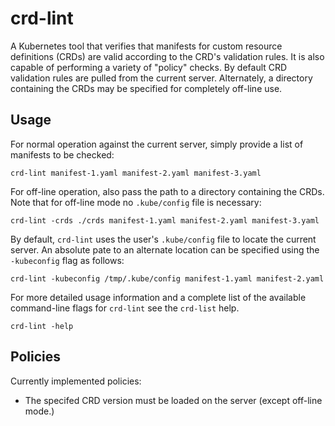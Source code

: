 # crd-lint

A Kubernetes tool that verifies that manifests for custom resource
definitions (CRDs) are valid according to the CRD's validation rules.  It
is also capable of performing a variety of "policy" checks.  By default
CRD validation rules are pulled from the current server.  Alternately,
a directory containing the CRDs may be specified for completely off-line
use.

## Usage

For normal operation against the current server, simply provide a list of
manifests to be checked:

```shell
crd-lint manifest-1.yaml manifest-2.yaml manifest-3.yaml
```

For off-line operation, also pass the path to a directory containing the
CRDs.  Note that for off-line mode no ``.kube/config`` file is necessary:

```shell
crd-lint -crds ./crds manifest-1.yaml manifest-2.yaml manifest-3.yaml
```

By default, ``crd-lint`` uses the user's ``.kube/config`` file to locate
the current server.  An absolute pate to an alternate location can be
specified using the ``-kubeconfig`` flag as follows:

```shell
crd-lint -kubeconfig /tmp/.kube/config manifest-1.yaml manifest-2.yaml
```

For more detailed usage information and a complete list of the available
command-line flags for ``crd-lint`` see the ``crd-list`` help.

```shell
crd-lint -help
```

## Policies

Currently implemented policies:

- The specifed CRD version must be loaded on the server (except off-line
  mode.)
